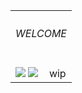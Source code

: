<table align="center">
  <tr>
    <th align="center" colspan="2"><h6>WELCOME</h6></th>
  </tr>
  <tr>
    <td> <img src="https://i.postimg.cc/6QP9s3TZ/pony-town-did-babygirl-stand-3x.png"> <img src="https://i.postimg.cc/rps8YWyc/pony-town-did-babyboy-stand-3x.png"> </td>
     <td>wip</td>
  </tr>
</table>
